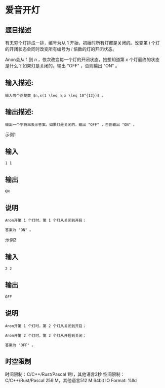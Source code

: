 # 爱音开灯

## 题目描述

有无穷个灯排成一排，编号为从 1 开始，初始时所有灯都是关闭的。改变第 $i$ 个灯的开闭状态会同时改变所有编号为 $i$ 倍数的灯的开闭状态。  
  
Anon会从 1 到 $n$ ，依次改变每一个灯的开闭状态，她想知道第 $x$ 个灯最终的状态是什么？如果灯是关闭的，输出 "OFF" ，否则输出 "ON" 。

## 输入描述:
    
    
    输入两个正整数 $n,x(1 \leq n,x \leq 10^{12})$ 。

## 输出描述:
    
    
    输出一个字符串表示答案。如果灯是关闭的，输出 "OFF" ，否则输出 "ON" 。

示例1 

## 输入
    
    
    1 1

## 输出
    
    
    ON

## 说明
    
    
    Anon开第 1 个灯时，第 1 个灯从关闭到开启；
    
    答案为 "ON" 。

示例2 

## 输入
    
    
    2 2

## 输出
    
    
    OFF

## 说明
    
    
    Anon开第 1 个灯时，第 2 个灯从关闭到开启；
    
    Anon开第 2 个灯时，第 2 个灯从开启到关闭；
    
    答案为 "OFF" 。


## 时空限制

时间限制：C/C++/Rust/Pascal 1秒，其他语言2秒
空间限制：C/C++/Rust/Pascal 256 M，其他语言512 M
64bit IO Format: %lld